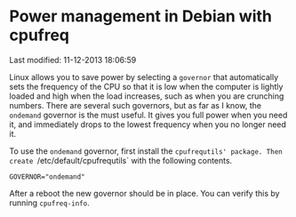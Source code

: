 # Power management in Debian with cpufreq

Last modified: 11-12-2013 18:06:59

Linux allows you to save power by selecting a `governor` that automatically
sets the frequency of the CPU so that it is low when the computer is lightly
loaded and high when the load increases, such as when you are crunching
numbers. There are several such governors, but as far as I know, the
`ondemand` governor is the must useful. It gives you full power when you need
it, and immediately drops to the lowest frequency when you no longer need it.

To use the `ondemand` governor, first install the `cpufrequtils' package. Then
create `/etc/default/cpufrequtils` with the following contents.

	GOVERNOR="ondemand"

After a reboot the new governor should be in place. You can verify this by
running `cpufreq-info`.
